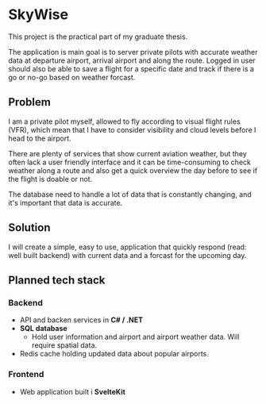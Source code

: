 # SkyWise
This project is the practical part of my graduate thesis.
 
The application is main goal is to server private pilots with accurate weather data at departure airport, arrival airport and along the route. Logged in user should also be able to save a flight for a specific date and track if there is a go or no-go based on weather forcast.

## Problem
I am a private pilot myself, allowed to fly according to visual flight rules (VFR), which mean that I have to consider visibility and cloud levels before I head to the airport.

There are plenty of services that show current aviation weather, but they often lack a user friendly interface and it can be time-consuming to check weather along a route and also get a quick overview the day before to see if the flight is doable or not.

The database need to handle a lot of data that is constantly changing, and it's important that data is accurate. 

## Solution
I will create a simple, easy to use, application that quickly respond (read: well built backend) with current data and a forcast for the upcoming day. 


## Planned tech stack
### Backend
- API and backen services  in **C# / .NET**
- **SQL database**
  - Hold user information and airport and airport weather data. Will require spatial data.
- Redis cache holding updated data about popular airports.

### Frontend
- Web application built i **SvelteKit**
